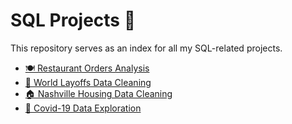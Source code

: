 # SQL Projects 🐬

This repository serves as an index for all my SQL-related projects.

- [🍽️ Restaurant Orders Analysis](https://github.com/Mohab-DataAnalyst/restaurant-orders-analysis)
- [💼 World Layoffs Data Cleaning](https://github.com/Mohab-DataAnalyst/world-layoffs-cleaning)
- [🏠 Nashville Housing Data Cleaning](https://github.com/Mohab-DataAnalyst/nashville-housing-cleaning)
- [🦠 Covid-19 Data Exploration](https://github.com/Mohab-DataAnalyst/covid-eda)

